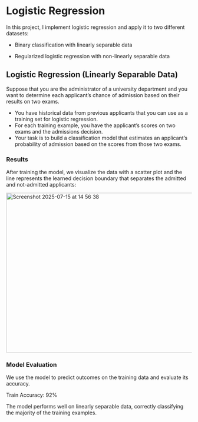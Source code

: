 # Logistic Regression

In this project, I implement logistic regression and apply it to two different datasets:

 - Binary classification with linearly separable data

 - Regularized logistic regression with non-linearly separable data

## Logistic Regression (Linearly Separable Data)

Suppose that you are the administrator of a university department and you want to determine each applicant’s chance of admission based on their results on two exams.

 - You have historical data from previous applicants that you can use as a training set for logistic regression.
 - For each training example, you have the applicant’s scores on two exams and the admissions decision.
 - Your task is to build a classification model that estimates an applicant’s probability of admission based on the scores from those two exams.

### Results

After training the model, we visualize the data with a scatter plot and the line represents the learned decision boundary that separates the admitted and not-admitted applicants:

<img width="603" height="434" alt="Screenshot 2025-07-15 at 14 56 38" src="https://github.com/user-attachments/assets/013edb32-3954-4b22-823a-cb138c22723d" />


### Model Evaluation

We use the model to predict outcomes on the training data and evaluate its accuracy.

Train Accuracy: 92%

The model performs well on linearly separable data, correctly classifying the majority of the training examples.


